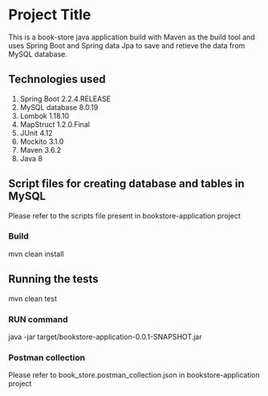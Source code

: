 # Project Title

This is a book-store java application build with Maven as the build tool and uses Spring Boot and Spring data Jpa to save and retieve the data from MySQL database.

## Technologies used
1. Spring Boot 2.2.4.RELEASE
2. MySQL database 8.0.19
2. Lombok 1.18.10
3. MapStruct 1.2.0.Final
4. JUnit 4.12
5. Mockito 3.1.0
6. Maven 3.6.2
7. Java 8

## Script files for creating database and tables in MySQL

Please refer to the scripts file present in bookstore-application project

### Build

mvn clean install

## Running the tests

mvn clean test

### RUN command

java -jar target/bookstore-application-0.0.1-SNAPSHOT.jar

### Postman collection 
Please refer to book_store.postman_collection.json in bookstore-application project



